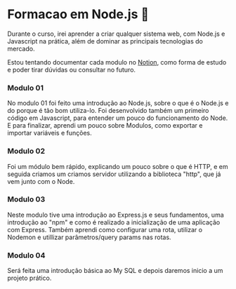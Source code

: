 # Formacao em Node.js :memo:
Durante o curso, irei aprender a criar qualquer sistema web, com Node.js e Javascript na prática, além de dominar as principais tecnologias do mercado.</br>

Estou tentando documentar cada modulo no [Notion](https://www.notion.so/Forma-o-NodeJS-8fc0aae69f8c45e5b4c78890e1922479), como forma de estudo e poder tirar dúvidas ou consultar no futuro.

### Modulo 01
No modulo 01 foi feito uma introdução ao Node.js, sobre o que é o Node.js e do porque é tão bom utiliza-lo. Foi desenvolvido também um primeiro código em Javascript, para entender um pouco do funcionamento do Node. E para finalizar, aprendi um pouco sobre Modulos, como exportar e importar variáveis e funções.

### Modulo 02
Foi um módulo bem rápido, explicando um pouco sobre o que é HTTP, e em seguida criamos um criamos servidor utilizando a biblioteca "http", que já vem junto com o Node.

### Modulo 03
Neste modulo tive uma introdução ao Express.js e seus fundamentos, uma introdução ao "npm" e como é realizado a inicialização de uma aplicação com Express. Também aprendi como configurar uma rota, utilizar o Nodemon e utillizar parâmetros/query params nas rotas.

### Modulo 04
Será feita uma introdução básica ao My SQL e depois daremos inicio a um projeto prático.
